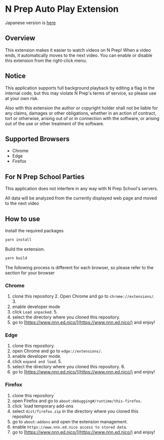 # N Prep Auto Play Extension

Japanese version is [here](README-en.md)

## Overview

This extension makes it easier to watch videos on N Prep!
When a video ends, it automatically moves to the next video.
You can enable or disable this extension from the right-click menu.

## Notice

This application supports full background playback by editing a flag in the internal code, but this may violate N Prep's terms of service, so please use at your own risk.

Also with this extension the author or copyright holder shall not be liable for any claims, damages or other obligations, whether in an action of contract, tort or otherwise, arising out of or in connection with the software, or arising out of the use or other treatment of the software.

## Supported Browsers

- Chrome
- Edge
- Firefox

## For N Prep School Parties

This application does not interfere in any way with N Prep School's servers.

All data will be analyzed from the currently displayed web page and moved to the next video

## How to use

Install the required packages

```bash
yarn install
```

Build the extension.

```bash
yarn build
```

The following process is different for each browser, so please refer to the section for your browser

### Chrome

1. clone this repository 2.
   Open Chrome and go to `chrome://extensions/`. 3.
2. enable developer mode
3. click `Load unpacked`. 5.
4. select the directory where you cloned this repository.
5. go to [https://www.nnn.ed.nico/](https://www.nnn.ed.nico/) and enjoy!

### Edge

1. clone this repository.
2. open Chrome and go to `edge://extensions/`.
3. enable developer mode.
4. click `expand and load`. 5.
5. select the directory where you cloned this repository. 6.
6. go to [https://www.nnn.ed.nico/](https://www.nnn.ed.nico/) and enjoy!

### Firefox

1. clone this repository
2. open Firefox and go to `about:debugging#/runtime/this-firefox`.
3. click `load temporary add-ons
4. select `dist/firefox.zip` in the directory where you cloned this repository
5. go to `about:addons` and open the extension management.
6. enable `https://www.nnn.ed.nico access to stored data`.
7. go to [https://www.nnn.ed.nico/](https://www.nnn.ed.nico/) and enjoy!
